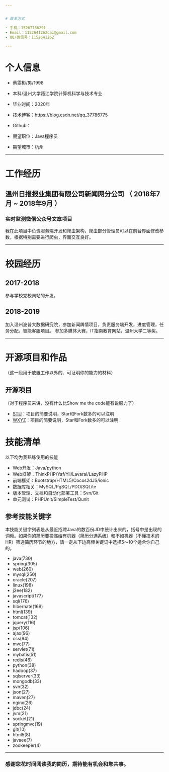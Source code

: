 ```yaml
---


# 联系方式

- 手机：15267766291 
- Email：1152641262cai@gmail.com 
- QQ/微信号：1152641262

---
```


# 个人信息

 - 蔡雯彬/男/1998 
 - 本科/温州大学瓯江学院计算机科学与技术专业
 - 毕业时间：2020年
 - 技术博客：https://blog.csdn.net/qq_37786775
 - Github：

 - 期望职位：Java程序员
 - 期望城市：杭州

---

# 工作经历

## 温州日报报业集团有限公司新闻网分公司 （ 2018年7月 ~ 2018年9月 ）

### 实时监测微信公众号文章项目
我在此项目中负责服务端开发和爬虫架构，爬虫部分管理员可以在前台界面修改参数，根据特别需要进行爬虫，界面交互良好。 


---


# 校园经历

## 2017-2018

参与学校党校网站的开发。


## 2018-2019
加入温州波普大数据研究院，参加新闻舆情项目，负责服务端开发，进度管理，任务分配。智能客服项目。
参加多媒体大赛，IT指南教育网站，温州大学二等奖。

---


# 开源项目和作品
（这一段用于放置工作以外的、可证明你的能力的材料）

## 开源项目
（对于程序员来讲，没有什么比Show me the code能有说服力了）

 - [STU](http://github.com/yourname/projectname)：项目的简要说明，Star和Fork数多的可以注明
 - [WXYZ](http://github.com/yourname/projectname)：项目的简要说明，Star和Fork数多的可以注明


# 技能清单

以下均为我熟练使用的技能

- Web开发：Java/python
- Web框架：ThinkPHP/Yaf/Yii/Lavaral/LazyPHP
- 前端框架：Bootstrap/HTML5/Cocos2dJS/ionic
- 数据库相关：MySQL/PgSQL/PDO/SQLite
- 版本管理、文档和自动化部署工具：Svn/Git
- 单元测试：PHPUnit/SimpleTest/Qunit

## 参考技能关键字

本技能关键字列表是从最近招聘Java的数百份JD中统计出来的，括号中是出现的词频。如果你的简历要投递给有机器（简历分选系统）和不如机器（不懂技术的HR）筛选简历环节的地方，请一定从下边高频关键词中选择5～10个适合你自己的。

- java(730)
- spring(305)
- web(260)
- mysql(250)
- oracle(207)
- linux(198)
- j2ee(182)
- javascript(177)
- sql(176)
- hibernate(169)
- html(139)
- tomcat(132)
- jquery(116)
- jsp(106)
- ajax(96)
- css(94)
- mvc(77)
- servlet(71)
- mybatis(51)
- redis(46)
- python(38)
- hadoop(37)
- sqlserver(33)
- mongodb(33)
- svn(32)
- json(27)
- maven(27)
- nginx(26)
- jdbc(24)
- jvm(21)
- socket(21)
- springmvc(19)
- git(10)
- html5(8)
- javaee(7)
- zookeeper(4)





---

### 感谢您花时间阅读我的简历，期待能有机会和您共事。
